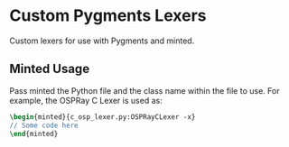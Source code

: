 # Custom Pygments Lexers

Custom lexers for use with Pygments and minted.

## Minted Usage

Pass minted the Python file and the class name within the file to use. For example,
the OSPRay C Lexer is used as:

```tex
\begin{minted}{c_osp_lexer.py:OSPRayCLexer -x}
// Some code here
\end{minted}
```


